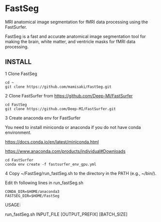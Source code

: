 # FastSeg
MRI anatomical image segmentation for fMRI data processing using the FastSurfer.

FastSeg is a fast and accurate anatomical image segmentation tool for making the brain, white matter, and ventricle masks for fMRI data processing.

## INSTALL

1 Clone FastSeg
```
cd ~
git clone https://github.com/mamisaki/FastSeg.git
```

2 Clone FastSurfer from https://github.com/Deep-MI/FastSurfer
```
cd FastSeg
git clone https://github.com/Deep-MI/FastSurfer.git
```

3 Create anaconda env for FastSurfer

You need to install miniconda or anaconda if you do not have conda environment.

https://docs.conda.io/en/latest/miniconda.html

https://www.anaconda.com/products/individual#Downloads

```
cd FastSurfer
conda env create -f fastsurfer_env_gpu.yml
```

4 Copy ~/FastSeg/run_fastSeg.sh to the directory in the PATH (e.g., ~/bin/).

Edit th following lines in run_fastSeg.sh
```
CONDA_DIR=$HOME/anaconda3
FASTSEG_DIR=$HOME/FastSeg
```

USAGE:

run_fastSeg.sh INPUT_FILE [OUTPUT_PREFIX] [BATCH_SIZE]
